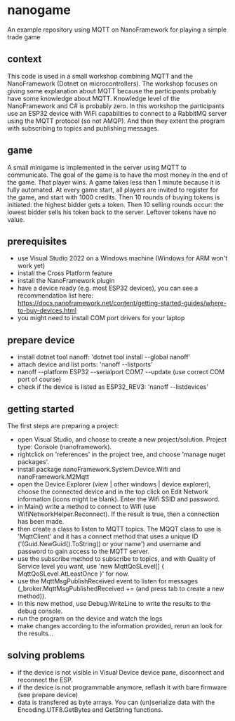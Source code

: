 # nanogame
An example repository using MQTT on NanoFramework for playing a simple trade game

## context
This code is used in a small workshop combining MQTT and the NanoFramework (Dotnet on microcontrollers). The workshop focuses on giving some explanation about MQTT because the participants probably have some knowledge about MQTT. Knowledge level of the NanoFramework and C# is probably zero.  In this workshop the participants use an ESP32 device with WiFi capabilities to connect to a RabbitMQ server using the MQTT protocol (so not AMQP). And then they extent the program with subscribing to topics and publishing messages.

## game
A small minigame is implemented  in the server using MQTT to communicate. The goal of the game is to have the most money in the end of the game. That player wins. A game takes less than 1 minute because it is fully automated. At every game start, all players are invited to register for the game, and start with 1000 credits. Then 10 rounds of buying tokens is initiated: the highest bidder gets a token. Then 10 selling rounds occur: the lowest bidder sells his token back to the server. Leftover tokens have no value.

## prerequisites
- use Visual Studio 2022 on a Windows machine (Windows for ARM won't work yet)
- install the Cross Platform feature
- install the NanoFramework plugin
- have a device ready (e.g. most ESP32 devices), you can see a recommendation list here: https://docs.nanoframework.net/content/getting-started-guides/where-to-buy-devices.html
- you might need to install COM port drivers for your laptop

## prepare device
- install dotnet tool nanoff: 'dotnet tool install --global nanoff'
- attach device and list ports: 'nanoff --listports'
- nanoff --platform ESP32 --serialport COM7 --update (use correct COM port of course)
- check if the device is listed as ESP32_REV3: 'nanoff --listdevices'


## getting started
The first steps are preparing a project:
- open Visual Studio, and choose to create a new project/solution. Project type: Console (nanoframework).
- rightclick on 'references' in the project tree, and choose 'manage nuget packages'.
- install package nanoFramework.System.Device.Wifi and nanoFramework.M2Mqtt
- open the Device Explorer (view | other windows | device explorer), choose the connected device and in the top click on Edit Network information (icons might be blank). Enter the Wifi SSID and password.
- in Main() write a method to connect to Wifi (use WifiNetworkHelper.Reconnect). If the result is true, then a connection has been made.
- then create a class to listen to MQTT topics. The MQQT class to use is 'MqttClient' and it has a connect method that uses a unique ID ('(Guid.NewGuid().ToString() or your name') and username and password to gain access to the MQTT server.
- use the subscribe method to subscribe to topics, and with Quality of Service level you want, use 'new MqttQoSLevel[] { MqttQoSLevel.AtLeastOnce }' for now.
- use the MqttMsgPublishReceived event to listen for messages (_broker.MqttMsgPublishedReceived += (and press tab to create a new method)).
- in this new method, use Debug.WriteLine to write the results to the debug console.
- run the program on the device and watch the logs
- make changes according to the information provided, rerun an look for the results...

## solving problems
- if the device is not visible in Visual Device device pane, disconnect and reconnect the ESP.
- if the device is not programmable anymore, reflash it with bare firmware (see prepare device)
- data is transfered as byte arrays. You can (un)serialize data with the Encoding.UTF8.GetBytes and GetString functions.